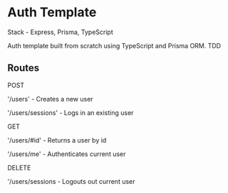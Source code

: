 # Auth Template

Stack - Express, Prisma, TypeScript

Auth template built from scratch using TypeScript and Prisma ORM.
TDD

Routes
-
POST 

'/users' - Creates a new user

'/users/sessions' - Logs in an existing user

GET

'/users/#id' - Returns a user by id

'/users/me' - Authenticates current user

DELETE 

'/users/sessions - Logouts out current user
